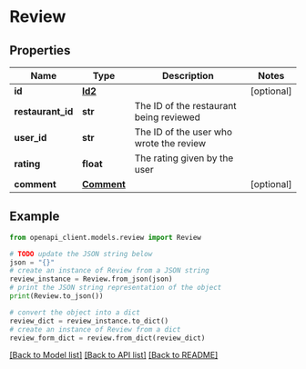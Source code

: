# Review


## Properties

Name | Type | Description | Notes
------------ | ------------- | ------------- | -------------
**id** | [**Id2**](Id2.md) |  | [optional]
**restaurant_id** | **str** | The ID of the restaurant being reviewed |
**user_id** | **str** | The ID of the user who wrote the review |
**rating** | **float** | The rating given by the user |
**comment** | [**Comment**](Comment.md) |  | [optional]

## Example

```python
from openapi_client.models.review import Review

# TODO update the JSON string below
json = "{}"
# create an instance of Review from a JSON string
review_instance = Review.from_json(json)
# print the JSON string representation of the object
print(Review.to_json())

# convert the object into a dict
review_dict = review_instance.to_dict()
# create an instance of Review from a dict
review_form_dict = review.from_dict(review_dict)
```
[[Back to Model list]](../README.md#documentation-for-models) [[Back to API list]](../README.md#documentation-for-api-endpoints) [[Back to README]](../README.md)
